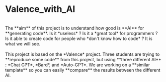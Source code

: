 # Valence_with_AI
<br>
The **aim** of this project is to understand how good is **AI** for **generating code**. Is it *useless* ? Is it a *great tool* for programmers ? Is it able to create code for people who *don't know how to code* ? It is what we will see.
<br><br>
This project is based on the *Valence* project. Three students are trying to **reproduce some code** from this project, but using **three different AI** : *Chat GPT*, *Bard*, and *Auto-GPT*. We are working on a **similar template** so you can easily **compare** the results between the different AI.
